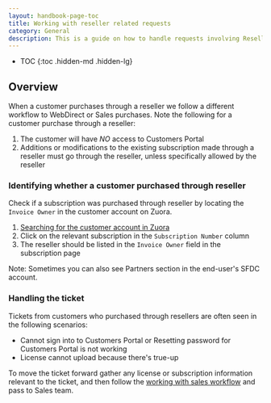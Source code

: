 ```yaml
---
layout: handbook-page-toc
title: Working with reseller related requests
category: General
description: This is a guide on how to handle requests involving Reseller.
---
```


- TOC
{:toc .hidden-md .hidden-lg}

## Overview

When a customer purchases through a reseller we follow a different workflow to WebDirect or Sales purchases. Note the following for a customer purchase through a reseller:

1. The customer will have _NO_ access to Customers Portal
1. Additions or modifications to the existing subscription made through a reseller must go through the reseller, unless specifically allowed by the reseller

### Identifying whether a customer purchased through reseller

Check if a subscription was purchased through reseller by locating the `Invoice Owner` in the customer account on Zuora.

1. [Searching for the customer account in Zuora](https://drive.google.com/file/d/1c7ChL7iCp9nYByBttX_RvWTrOxkVcDAn/view?t=2m09s)
1. Click on the relevant subscription in the `Subscription Number` column
1. The reseller should be listed in the `Invoice Owner` field in the subscription page

Note:  Sometimes you can also see Partners section in the end-user's SFDC account.

### Handling the ticket

 Tickets from customers who purchased through resellers are often seen in the following scenarios:

- Cannot sign into to Customers Portal or Resetting password for Customers Portal is not working
- License cannot upload because there's true-up

To move the ticket forward gather any license or subscription information relevant to the ticket, and then follow the [working with sales workflow](./working_with_sales.html.md) and pass to Sales team.

